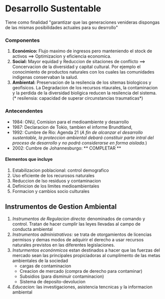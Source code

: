 # Desarrollo Sustentable
Tiene como finalidad "garantizar que las generaciones venideras dispongas de las mismas posibilidades actuales para su desrrollo"

### Componentes
1. **Económico:** Flujo maximo de ingresos pero manteniendo el stock de activos ==> Optimizacion y eficiencia economica.
2. **Social:** Mayor equidad y Reduccion de sitaciones de conflicto ==> Concervacion de la diversidad y capital cultural. Por ejemplo el conocimiento de productos naturales con los cuales las comunidades indigenas conservaban la salud.
3. **Ambiental:** Preservacion de la resilencia de los sitemas biologicos y geofisicos. La Degradacion de los recursos ntaurales, la contaminacion y la perdida de la diversidad bioligica reducen la resilencia del sistema.(* resilensia: capacidad de superar circunstancias traumaticas*)

### Antecendentes
- 1984: ONU, Comision para el medioambiente y desarrollo
- 1987: Declaracion de Tokio, tambien el informe Brundtland,
- 1992: Cumbre de Rio: Agenda 21 (*A fin de alcanzar el desarrollo sustentable, la proteccion ambiental debará constituir parte intral del proceso de desarrollo y no podrá considerarse en forma aislada.*)
- 2002: Cumbre de Johannesburgo: ** COMPLETAR ** 

#### Elementos que incluye
1. Estabilizacion poblacional: control demografico
2. Uso eficiente de los recurosos naturales
3. Reduccion de lso residuos y contaminacion
4. Definicion de los limites medioambientales
5. Formacion y cambios socio culturales

## Instrumentos de Gestion Ambiental

1.	*Instrumentos de Regulacion directa:* denominados de comando y control. Tratan de hacer cumplir las leyes llevadas al campo de conducta ambiental
2.	*Instrumentos administrativos:* se trata de otorgamientos de licencias permisos y demas modos de adquirir el derecho a usar recursos naturales previstos en las diferentes legislaciones.
3.	*Insturmentos econónmicos* estan destinados a hacer que las fuerzas del mercado sean las principales propiciadoras al cumplimento de las metas ambientales de la sociedad
	- cargas de contaminacion
	- Creacion de mercado (compra de derecho para contaminar)
	- Subsidios (para disminuir contaminacion)
	- Sistema de deposito-devolucion
4.	*Educacion:* las investigaciones, asistencia tencnicas  y la informacion ambiental







